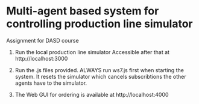 # Multi-agent based system for controlling production line simulator
Assignment for DASD course

1. Run the local production line simulator
    Accessible after that at http://localhost:3000
    
2. Run the .js files provided. ALWAYS run ws7.js first when starting the system.
   It resets the simulator which cancels subscribtions the other agents have to 
   the simulator.
   
3. The Web GUI for ordering is available at http://localhost:4000

